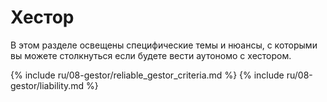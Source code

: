 # Хестор

В этом разделе освещены специфические темы и нюансы, с которыми вы можете столкнуться если будете вести аутономо с
хестором.

{% include ru/08-gestor/reliable_gestor_criteria.md %}
{% include ru/08-gestor/liability.md %}
